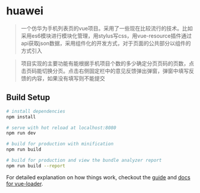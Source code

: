 # huawei

> 一个仿华为手机列表页的vue项目。采用了一些现在比较流行的技术。比如采用es6模块进行模块化管理，用stylus写css，用vue-resource插件通过api获取json数据，采用组件化的开发方式，对于页面的公共部分以组件的方式引入

> 项目实现的主要功能有能根据手机项目个数的多少确定分页页码的页数，点击页码能切换分页。点击右侧固定栏中的意见反馈弹出弹窗，弹窗中填写反馈的内容，如果没有填写则不能提交


## Build Setup

``` bash
# install dependencies
npm install

# serve with hot reload at localhost:8080
npm run dev

# build for production with minification
npm run build

# build for production and view the bundle analyzer report
npm run build --report
```

For detailed explanation on how things work, checkout the [guide](http://vuejs-templates.github.io/webpack/) and [docs for vue-loader](http://vuejs.github.io/vue-loader).
